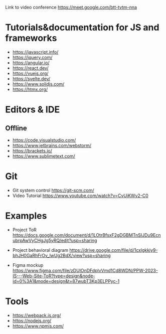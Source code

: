 Link to video conference
https://meet.google.com/btt-tvtm-nna

# Tutorials&documentation for JS and frameworks

- https://javascript.info/
- https://jquery.com/
- https://angular.io/
- https://react.dev/
- https://vuejs.org/
- https://svelte.dev/
- https://www.solidjs.com/
- https://htmx.org/

# Editors & IDE
## Offline
- https://code.visualstudio.com/
- https://www.jetbrains.com/webstorm/
- https://brackets.io/
- https://www.sublimetext.com/

# Git
- Git system control https://git-scm.com/
- Video Tutorial https://www.youtube.com/watch?v=CvUiKWv2-C0


# Examples
- Project ToR
https://docs.google.com/document/d/1LOtrBfsxF2gDGBMTnSIJDu9EcnubrpAwVyCHgJg5yRQ/edit?usp=sharing

- Project behavioral diagram
https://drive.google.com/file/d/1cxlgkkiy9-bhJH0GaRhFrOv_lwUg2BdX/view?usp=sharing

- Figma mockup
https://www.figma.com/file/zDUlOnDFdplvVmd1Cd8WDN/PPW-2023-IS---Web-Site-ToR?type=design&node-id=0%3A1&mode=design&t=87wubT3Kp3ELPPyc-1

# Tools
- https://webpack.js.org/
- https://nodejs.org/
- https://www.npmjs.com/